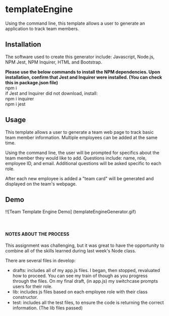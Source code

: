 # templateEngine
Using the command line, this template allows a user to generate an application to track team members. 


## Installation
The software used to create this generator include: Javascript, Node.js, NPM Jest, NPM Inquirer, HTML and Bootstrap.  

**Please use the below commands to install the NPM dependencies. Upon installation, confirm that Jest and Inquirer were installed. (You can check this in package.json file)**
<br>
npm i
<br> if Jest and Inquirer did not download, install:
<br>
npm i inquirer
<br>
npm i jest
<br>

## Usage
This template allows a user to generate a team web page to track basic team member information. Multiple employees can be added at the same time.

Using the command line, the user will be prompted for specifics about the team member they would like to add. Questions include: name, role, employee ID, and email. Additional questions will be asked specific to each role. 

After each new employee is added a "team card" will be generated and displayed on the team's webpage. 


## Demo
!![Team Template Engine Demo] (templateEngineGenerator.gif)
<br>
<br>
<br>

#### NOTES ABOUT THE PROCESS
This assignment was challenging, but it was great to have the opportunity to combine all of the skills learned during last week's Node class.

There are several files in develop:
- drafts: includes all of my app.js files. I began, then stopped, revaluated how to proceed. You can see my train of though as you progress through the files. On my final draft, (in app.js) my switchcase prompts users for their role.
- lib: includes js files based on each employee role with their class constructor.
- test: includes all the test files, to ensure the code is returning the correct information. (The lib files passed)
